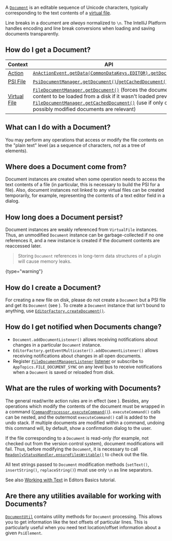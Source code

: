 [//]: # (title: Documents)

<!-- Copyright 2000-2022 JetBrains s.r.o. and contributors. Use of this source code is governed by the Apache 2.0 license. -->

A [`Document`](upsource:///platform/core-api/src/com/intellij/openapi/editor/Document.java) is an editable sequence of Unicode characters, typically corresponding to the text contents of a [virtual file](virtual_file.md).

Line breaks in a document are _always_ normalized to `\n`.
The IntelliJ Platform handles encoding and line break conversions when loading and saving documents transparently.

## How do I get a Document?

| Context                          | API                                                                                                                                                                                                                                                                                                                                                                                                                                |
|----------------------------------|------------------------------------------------------------------------------------------------------------------------------------------------------------------------------------------------------------------------------------------------------------------------------------------------------------------------------------------------------------------------------------------------------------------------------------|
| [Action](basic_action_system.md) | [`AnActionEvent.getData(CommonDataKeys.EDITOR).getDocument()`](upsource:///platform/editor-ui-api/src/com/intellij/openapi/actionSystem/AnActionEvent.java)                                                                                                                                                                                                                                                                        |
| [PSI File](psi_files.md)         | [`PsiDocumentManager.getDocument()`/`getCachedDocument()`](upsource:///platform/core-api/src/com/intellij/psi/PsiDocumentManager.java)                                                                                                                                                                                                                                                                                             |
| [Virtual File](virtual_file.md)  | [`FileDocumentManager.getDocument()`](upsource:///platform/core-api/src/com/intellij/openapi/fileEditor/FileDocumentManager.java) (forces the document content to be loaded from a disk if it wasn't loaded previously)<br/>[`FileDocumentManager.getCachedDocument()`](upsource:///platform/core-api/src/com/intellij/openapi/fileEditor/FileDocumentManager.java) (use if only open or possibly modified documents are relevant) |

## What can I do with a Document?

You may perform any operations that access or modify the file contents on the "plain text" level (as a sequence of characters, not as a tree of [](psi.md) elements).

## Where does a Document come from?

Document instances are created when some operation needs to access the text contents of a file (in particular, this is necessary to build the PSI for a file).
Also, document instances not linked to any virtual files can be created temporarily, for example, representing the contents of a text editor field in a dialog.

## How long does a Document persist?

Document instances are weakly referenced from `VirtualFile` instances.
Thus, an unmodified `Document` instance can be garbage-collected if no one references it, and a new instance is created if the document contents are reaccessed later.

> Storing `Document` references in long-term data structures of a plugin will cause memory leaks.
>
{type="warning"}

## How do I create a Document?

For creating a new file on disk, please do not create a `Document` but a PSI file and get its `Document` (see [](psi_files.md#how-do-i-create-a-psi-file)).
To create a `Document` instance that isn't bound to anything, use [`EditorFactory.createDocument()`](upsource:///platform/editor-ui-api/src/com/intellij/openapi/editor/EditorFactory.java).

## How do I get notified when Documents change?

* `Document.addDocumentListener()` allows receiving notifications about changes in a particular `Document` instance.
* `EditorFactory.getEventMulticaster().addDocumentListener()` allows receiving notifications about changes in all open documents.
* Register [`FileDocumentManagerListener`](upsource:///platform/platform-api/src/com/intellij/openapi/fileEditor/FileDocumentManagerListener.java) [listener](plugin_listeners.md) or subscribe to `AppTopics.FILE_DOCUMENT_SYNC` on any level bus to receive notifications when a `Document` is saved or reloaded from disk.

## What are the rules of working with Documents?

The general read/write action rules are in effect (see [](general_threading_rules.md)).
Besides, any operations which modify the contents of the document must be wrapped in a command ([`CommandProcessor.executeCommand()`](upsource:///platform/core-api/src/com/intellij/openapi/command/CommandProcessor.java)).
`executeCommand()` calls can be nested, and the outermost `executeCommand()` call is added to the undo stack.
If multiple documents are modified within a command, undoing this command will, by default, show a confirmation dialog to the user.

If the file corresponding to a `Document` is read-only (for example, not checked out from the version control system), document modifications will fail.
Thus, before modifying the `Document`, it is necessary to call [`ReadonlyStatusHandler.ensureFilesWritable()`](upsource:///platform/core-api/src/com/intellij/openapi/vfs/ReadonlyStatusHandler.java) to check out the file.

All text strings passed to `Document` modification methods (`setText()`, `insertString()`, `replaceString()`) must use only `\n` as line separators.

See also [Working with Text](working_with_text.md#safely-replacing-selected-text-in-the-document) in Editors Basics tutorial.

## Are there any utilities available for working with Documents?

[`DocumentUtil`](upsource:///platform/core-impl/src/com/intellij/util/DocumentUtil.java) contains utility methods for `Document` processing.
This allows you to get information like the text offsets of particular lines.
This is particularly useful when you need text location/offset information about a given `PsiElement`.
